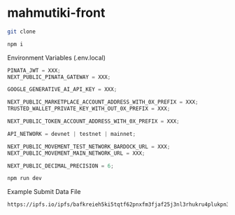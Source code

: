 # mahmutiki-front

```bash
git clone
```

```bash
npm i
```

Environment Variables (.env.local)

```ts
PINATA_JWT = XXX;
NEXT_PUBLIC_PINATA_GATEWAY = XXX;

GOOGLE_GENERATIVE_AI_API_KEY = XXX;

NEXT_PUBLIC_MARKETPLACE_ACCOUNT_ADDRESS_WITH_0X_PREFIX = XXX;
TRUSTED_WALLET_PRIVATE_KEY_WITH_OUT_0X_PREFIX = XXX;

NEXT_PUBLIC_TOKEN_ACCOUNT_ADDRESS_WITH_0X_PREFIX = XXX;

API_NETWORK = devnet | testnet | mainnet;

NEXT_PUBLIC_MOVEMENT_TEST_NETWORK_BARDOCK_URL = XXX;
NEXT_PUBLIC_MOVEMENT_MAIN_NETWORK_URL = XXX;

NEXT_PUBLIC_DECIMAL_PRECISION = 6;
```

```bash
npm run dev
```

Example Submit Data File

```
https://ipfs.io/ipfs/bafkreieh5ki5tqtf62pnxfm3fjaf25j3nl3rhukru4plukpn3o6kbkhpjm
```
